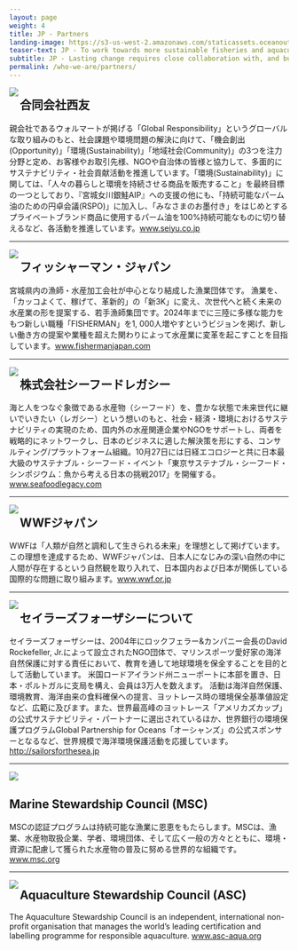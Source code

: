 ```yaml
---
layout: page
weight: 4
title: JP - Partners
landing-image: https://s3-us-west-2.amazonaws.com/staticassets.oceanoutcomes.org/rollover+images/past-initiatives-hover.jpg
teaser-text: JP - To work towards more sustainable fisheries and aquaculture operations, we partner with pioneering Japanese seafood companies, international fisheries and aquaculture organizations, and leading non governmental organizations.
subtitle: JP - Lasting change requires close collaboration with, and buy-in from, many stakeholders. Here are some of those we work most closely with.
permalink: /who-we-are/partners/
---
```

<img align="left" src="https://s3-us-west-2.amazonaws.com/staticassets.oceanoutcomes.org/embedded+photos/partners/seiyu-partners.png"><h2>合同会社西友</h2>

親会社であるウォルマートが掲げる「Global Responsibility」というグローバルな取り組みのもと、社会課題や環境問題の解決に向けて、「機会創出(Opportunity)」「環境(Sustainability)」「地域社会(Community)」の3つを注力分野と定め、お客様やお取引先様、NGOや自治体の皆様と協力して、多面的にサステナビリティ・社会貢献活動を推進しています。「環境(Sustainability)」に関しては、「人々の暮らしと環境を持続させる商品を販売すること」を最終目標の一つとしており、『宮城女川銀鮭AIP』への支援の他にも、「持続可能なパーム油のための円卓会議(RSPO)」に加入し、「みなさまのお墨付き」をはじめとするプライベートブランド商品に使用するパーム油を100%持続可能なものに切り替えるなど、各活動を推進しています。<a href="www.seiyu.co.jp" target="_blank">www.seiyu.co.jp</a>

----
<img align="left" src="https://s3-us-west-2.amazonaws.com/staticassets.oceanoutcomes.org/embedded+photos/partners/fisherman-japan-partners.png"><h2>フィッシャーマン・ジャパン</h2>

宮城県内の漁師・水産加工会社が中心となり結成した漁業団体です。 漁業を、「カッコよくて、稼げて、革新的」の「新3K」に変え、次世代へと続く未来の水産業の形を提案する、若手漁師集団です。2024年までに三陸に多様な能力をもつ新しい職種「FISHERMAN」を1, 000人増やすというビジョンを掲げ、新しい働き方の提案や業種を超えた関わりによって水産業に変革を起こすことを目指しています。<a href="www.fishermanjapan.com" target="_blank">www.fishermanjapan.com</a>

----
<img align="left" src="https://s3-us-west-2.amazonaws.com/staticassets.oceanoutcomes.org/embedded+photos/partners/seafood-legacy-partners.png"><h2>株式会社シーフードレガシー</h2>

海と人をつなぐ象徴である水産物（シーフード）を、豊かな状態で未来世代に継いでいきたい（レガシー）という想いのもと、社会・経済・環境におけるサステナビリティの実現のため、国内外の水産関連企業やNGOをサポートし、両者を戦略的にネットワークし、日本のビジネスに適した解決策を形にする、コンサルティング/プラットフォーム組織。10月27日には日経エコロジーと共に日本最大級のサステナブル・シーフード・イベント「東京サステナブル・シーフード・シンポジウム：魚から考える日本の挑戦2017」を開催する。<a href="www.seafoodlegacy.com" target="_blank">www.seafoodlegacy.com</a>

----
<img align="left" src="https://s3-us-west-2.amazonaws.com/staticassets.oceanoutcomes.org/embedded+photos/partners/wwf-japan-partners.png"><h2>WWFジャパン</h2>

WWFは「人類が自然と調和して生きられる未来」を理想として掲げています。
この理想を達成するため、WWFジャパンは、日本人になじみの深い自然の中に人間が存在するという自然観を取り入れて、日本国内および日本が関係している国際的な問題に取り組みます。<a href="www.wwf.or.jp" target="_blank">www.wwf.or.jp</a>

----
<img align="left" src="https://s3-us-west-2.amazonaws.com/staticassets.oceanoutcomes.org/embedded+photos/partners/sailors-for-the-sea-partners.png"><h2>セイラーズフォーザシーについて</h2>

セイラーズフォーザシーは、2004年にロックフェラー&カンパニー会長のDavid Rockefeller, Jr.によって設立されたNGO団体で、マリンスポーツ愛好家の海洋自然保護に対する責任において、教育を通して地球環境を保全することを目的として活動しています。 米国ロードアイランド州ニューポートに本部を置き、日本・ポルトガルに支局を構え、会員は3万人を数えます。 活動は海洋自然保護、環境教育、海洋由来の食料確保への提言、ヨットレース時の環境保全基準値設定など、広範に及びます。また、世界最高峰のヨットレース「アメリカズカップ」の公式サステナビリティ・パートナーに選出されているほか、世界銀行の環境保護プログラムGlobal Partnership for Oceans「オーシャンズ」の公式スポンサーとなるなど、世界規模で海洋環境保護活動を応援しています。<a href="http://sailorsforthesea.jp/" target="_blank">http://sailorsforthesea.jp</a>

----
<img align="left" src="https://s3-us-west-2.amazonaws.com/staticassets.oceanoutcomes.org/embedded+photos/partners/msc-partners.png">
<br />
<h2>Marine Stewardship Council (MSC)</h2>

MSCの認証プログラムは持続可能な漁業に恩恵をもたらします。MSCは、漁業、水産物取扱企業、学者、環境団体、そして広く一般の方々とともに、環境・資源に配慮して獲られた水産物の普及に努める世界的な組織です。<a href="https://www.msc.org/?set_language=ja" target="_blank">www.msc.org</a>

----
<img align="left" src="https://s3-us-west-2.amazonaws.com/staticassets.oceanoutcomes.org/embedded+photos/partners/asc-partners.png"><h2>Aquaculture Stewardship Council (ASC)</h2>

The Aquaculture Stewardship Council is an independent, international non-profit organisation that manages the world’s leading certification and labelling programme for responsible aquaculture. <a href="www.asc-aqua.org" target="_blank">www.asc-aqua.org</a>
